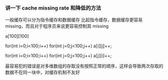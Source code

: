 ### 讲一下 cache missing rate 和降低的方法

一般缓存可以分为指令缓存和数据缓存
比起指令缓存，数据缓存更容易 missing，而且对于程序员来说更容易控制其 missing

a[100][100]

for(int i=0;i<100;i++)
for(int j=0;j<100;j++)
a[i][j]++;

for(int i=0;i<100;i++)
for(int j=0;j<100;j++)
a[j][i]++;

最容易犯的错误是对多维数组的存取没有按照正常的顺序，这样会导致两次存取的数据不在同一块中，对缓存机制不友好
